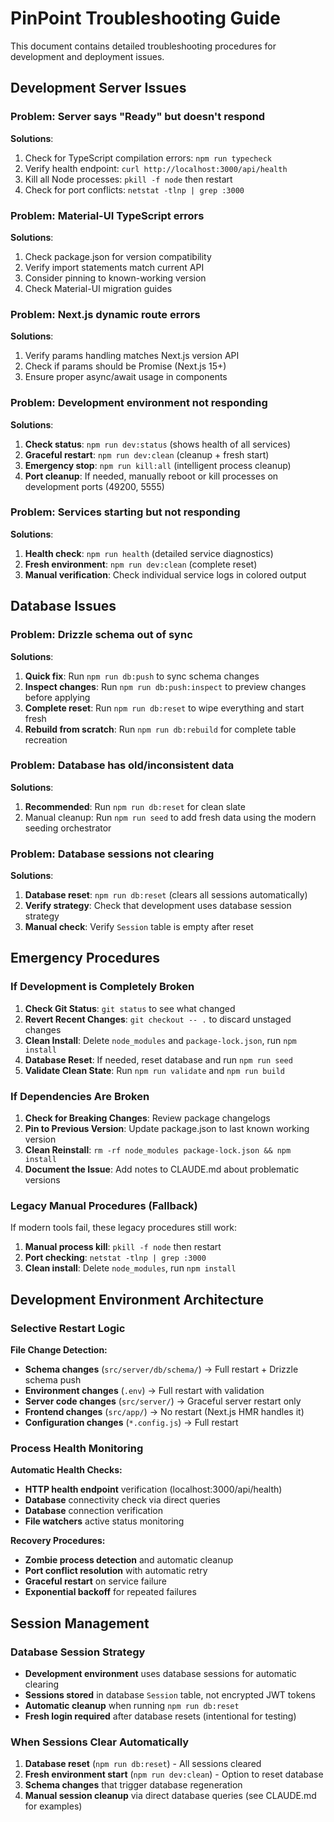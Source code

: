 # PinPoint Troubleshooting Guide

This document contains detailed troubleshooting procedures for development and deployment issues.

## Development Server Issues

### Problem: Server says "Ready" but doesn't respond

**Solutions**:

1. Check for TypeScript compilation errors: `npm run typecheck`
2. Verify health endpoint: `curl http://localhost:3000/api/health`
3. Kill all Node processes: `pkill -f node` then restart
4. Check for port conflicts: `netstat -tlnp | grep :3000`

### Problem: Material-UI TypeScript errors

**Solutions**:

1. Check package.json for version compatibility
2. Verify import statements match current API
3. Consider pinning to known-working version
4. Check Material-UI migration guides

### Problem: Next.js dynamic route errors

**Solutions**:

1. Verify params handling matches Next.js version API
2. Check if params should be Promise (Next.js 15+)
3. Ensure proper async/await usage in components

### Problem: Development environment not responding

**Solutions**:

1. **Check status**: `npm run dev:status` (shows health of all services)
2. **Graceful restart**: `npm run dev:clean` (cleanup + fresh start)
3. **Emergency stop**: `npm run kill:all` (intelligent process cleanup)
4. **Port cleanup**: If needed, manually reboot or kill processes on development ports (49200, 5555)

### Problem: Services starting but not responding

**Solutions**:

1. **Health check**: `npm run health` (detailed service diagnostics)
2. **Fresh environment**: `npm run dev:clean` (complete reset)
3. **Manual verification**: Check individual service logs in colored output

## Database Issues

### Problem: Drizzle schema out of sync

**Solutions**:

1. **Quick fix**: Run `npm run db:push` to sync schema changes
2. **Inspect changes**: Run `npm run db:push:inspect` to preview changes before applying
3. **Complete reset**: Run `npm run db:reset` to wipe everything and start fresh
4. **Rebuild from scratch**: Run `npm run db:rebuild` for complete table recreation

### Problem: Database has old/inconsistent data

**Solutions**:

1. **Recommended**: Run `npm run db:reset` for clean slate
2. Manual cleanup: Run `npm run seed` to add fresh data using the modern seeding orchestrator

### Problem: Database sessions not clearing

**Solutions**:

1. **Database reset**: `npm run db:reset` (clears all sessions automatically)
2. **Verify strategy**: Check that development uses database session strategy
3. **Manual check**: Verify `Session` table is empty after reset

## Emergency Procedures

### If Development is Completely Broken

1. **Check Git Status**: `git status` to see what changed
2. **Revert Recent Changes**: `git checkout -- .` to discard unstaged changes
3. **Clean Install**: Delete `node_modules` and `package-lock.json`, run `npm install`
4. **Database Reset**: If needed, reset database and run `npm run seed`
5. **Validate Clean State**: Run `npm run validate` and `npm run build`

### If Dependencies Are Broken

1. **Check for Breaking Changes**: Review package changelogs
2. **Pin to Previous Version**: Update package.json to last known working version
3. **Clean Reinstall**: `rm -rf node_modules package-lock.json && npm install`
4. **Document the Issue**: Add notes to CLAUDE.md about problematic versions

### Legacy Manual Procedures (Fallback)

If modern tools fail, these legacy procedures still work:

1. **Manual process kill**: `pkill -f node` then restart
2. **Port checking**: `netstat -tlnp | grep :3000`
3. **Clean install**: Delete `node_modules`, run `npm install`

## Development Environment Architecture

### Selective Restart Logic

**File Change Detection:**

- **Schema changes** (`src/server/db/schema/`) → Full restart + Drizzle schema push
- **Environment changes** (`.env`) → Full restart with validation
- **Server code changes** (`src/server/`) → Graceful server restart only
- **Frontend changes** (`src/app/`) → No restart (Next.js HMR handles it)
- **Configuration changes** (`*.config.js`) → Full restart

### Process Health Monitoring

**Automatic Health Checks:**

- **HTTP health endpoint** verification (localhost:3000/api/health)
- **Database** connectivity check via direct queries
- **Database** connection verification
- **File watchers** active status monitoring

**Recovery Procedures:**

- **Zombie process detection** and automatic cleanup
- **Port conflict resolution** with automatic retry
- **Graceful restart** on service failure
- **Exponential backoff** for repeated failures

## Session Management

### Database Session Strategy

- **Development environment** uses database sessions for automatic clearing
- **Sessions stored** in database `Session` table, not encrypted JWT tokens
- **Automatic cleanup** when running `npm run db:reset`
- **Fresh login required** after database resets (intentional for testing)

### When Sessions Clear Automatically

1. **Database reset** (`npm run db:reset`) - All sessions cleared
2. **Fresh environment start** (`npm run dev:clean`) - Option to reset database
3. **Schema changes** that trigger database regeneration
4. **Manual session cleanup** via direct database queries (see CLAUDE.md for examples)
